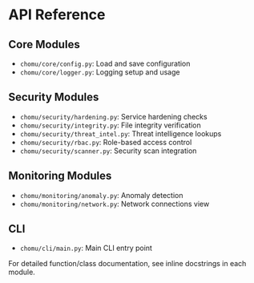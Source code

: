 # API Reference

## Core Modules
- `chomu/core/config.py`: Load and save configuration
- `chomu/core/logger.py`: Logging setup and usage

## Security Modules
- `chomu/security/hardening.py`: Service hardening checks
- `chomu/security/integrity.py`: File integrity verification
- `chomu/security/threat_intel.py`: Threat intelligence lookups
- `chomu/security/rbac.py`: Role-based access control
- `chomu/security/scanner.py`: Security scan integration

## Monitoring Modules
- `chomu/monitoring/anomaly.py`: Anomaly detection
- `chomu/monitoring/network.py`: Network connections view

## CLI
- `chomu/cli/main.py`: Main CLI entry point

For detailed function/class documentation, see inline docstrings in each module.
